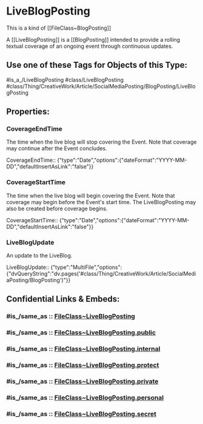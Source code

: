 ﻿---
excludes: 
extends: FileClass~Thing/FileClass~CreativeWork/FileClass~Article/FileClass~SocialMediaPosting/FileClass~BlogPosting
fields:
- id: A3ZBCU
  name: CoverageEndTime
  options:
    dateFormat: YYYY-MM-DD
    defaultInsertAsLink: false
  type: Date
  path: ''
- id: DV4ARf
  name: CoverageStartTime
  options:
    dateFormat: YYYY-MM-DD
    defaultInsertAsLink: false
  type: Date
  path: ''
- id: J1xxoo
  name: LiveBlogUpdate
  options:
    dvQueryString: "dv.pages('#class/Thing/CreativeWork/Article/SocialMediaPosting/BlogPosting')"
  type: MultiFile
  path: ''
icon: link-2
limit: 9
mapWithTag: true
tagNames:
- class/LiveBlogPosting
- class/Thing/CreativeWork/Article/SocialMediaPosting/BlogPosting/LiveBlogPosting
- is_a_/LiveBlogPosting
- schema-org/LiveBlogPosting
tags:
- class/FileClass
- class/LiveBlogPosting
- is_a_/LiveBlogPosting
- class/Thing/CreativeWork/Article/SocialMediaPosting/BlogPosting/LiveBlogPosting
version: 2.0
---

# LiveBlogPosting
This is a kind of [[FileClass~BlogPosting]]

A [[LiveBlogPosting]] is a [[BlogPosting]] intended to provide a rolling textual coverage of an ongoing event through continuous updates.


## Use one of these Tags for Objects of this Type:

#is_a_/LiveBlogPosting
#class/LiveBlogPosting
#class/Thing/CreativeWork/Article/SocialMediaPosting/BlogPosting/LiveBlogPosting

## Properties:

### CoverageEndTime
The time when the live blog will stop covering the Event. Note that coverage may continue after the Event concludes.

CoverageEndTime:: {"type":"Date","options":{"dateFormat":"YYYY-MM-DD","defaultInsertAsLink":"false"}}

### CoverageStartTime
The time when the live blog will begin covering the Event. Note that coverage may begin before the Event's start time. The LiveBlogPosting may also be created before coverage begins.

CoverageStartTime:: {"type":"Date","options":{"dateFormat":"YYYY-MM-DD","defaultInsertAsLink":"false"}}

### LiveBlogUpdate
An update to the LiveBlog.

LiveBlogUpdate:: {"type":"MultiFile","options":{"dvQueryString":"dv.pages('#class/Thing/CreativeWork/Article/SocialMediaPosting/BlogPosting')"}}


## Confidential Links & Embeds: 

### #is_/same_as :: [FileClass~LiveBlogPosting](/_Standards/fileClass/FileClass~Thing/FileClass~CreativeWork/FileClass~Article/FileClass~SocialMediaPosting/FileClass~BlogPosting/FileClass~LiveBlogPosting.md) 

### #is_/same_as :: [FileClass~LiveBlogPosting.public](/_public/fileClass/FileClass~Thing/FileClass~CreativeWork/FileClass~Article/FileClass~SocialMediaPosting/FileClass~BlogPosting/FileClass~LiveBlogPosting.public.md) 

### #is_/same_as :: [FileClass~LiveBlogPosting.internal](/_internal/fileClass/FileClass~Thing/FileClass~CreativeWork/FileClass~Article/FileClass~SocialMediaPosting/FileClass~BlogPosting/FileClass~LiveBlogPosting.internal.md) 

### #is_/same_as :: [FileClass~LiveBlogPosting.protect](/_protect/fileClass/FileClass~Thing/FileClass~CreativeWork/FileClass~Article/FileClass~SocialMediaPosting/FileClass~BlogPosting/FileClass~LiveBlogPosting.protect.md) 

### #is_/same_as :: [FileClass~LiveBlogPosting.private](/_private/fileClass/FileClass~Thing/FileClass~CreativeWork/FileClass~Article/FileClass~SocialMediaPosting/FileClass~BlogPosting/FileClass~LiveBlogPosting.private.md) 

### #is_/same_as :: [FileClass~LiveBlogPosting.personal](/_personal/fileClass/FileClass~Thing/FileClass~CreativeWork/FileClass~Article/FileClass~SocialMediaPosting/FileClass~BlogPosting/FileClass~LiveBlogPosting.personal.md) 

### #is_/same_as :: [FileClass~LiveBlogPosting.secret](/_secret/fileClass/FileClass~Thing/FileClass~CreativeWork/FileClass~Article/FileClass~SocialMediaPosting/FileClass~BlogPosting/FileClass~LiveBlogPosting.secret.md)

